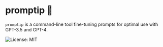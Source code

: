 # promptip 🚀

`promptip` is a command-line tool fine-tuning prompts for optimal use with GPT-3.5 and GPT-4.

![License: MIT](https://img.shields.io/badge/License-MIT-yellow.svg)